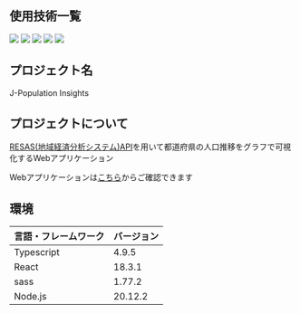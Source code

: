 ## 使用技術一覧

<!-- シールド一覧 -->
<p style="display: inline">
  <!-- フロントエンド -->
  <img src="https://img.shields.io/badge/-Typescript-007ACC.svg?logo=typescript&style=plastic">
  <img src="https://img.shields.io/badge/-React-61DAFB.svg?logo=react&style=plastic">
  <img src="https://img.shields.io/badge/-Sass-CC6699.svg?logo=sass&style=plastic">
  <img src="https://img.shields.io/badge/-Node.js-339933.svg?logo=node.js&style=plastic">
  <img src="https://img.shields.io/badge/-Npm-CB3837.svg?logo=npm&style=plastic">
  
</p>

<!-- プロジェクトについて　-->
## プロジェクト名

J-Population Insights

## プロジェクトについて

[RESAS(地域経済分析システム)API](https://opendata.resas-portal.go.jp/)を用いて都道府県の人口推移をグラフで可視化するWebアプリケーション

Webアプリケーションは[こちら](https://yumemi-passport-zeta.vercel.app/)からご確認できます


## 環境

| 言語・フレームワーク  | バージョン |
| --------------------- | ---------- |
| Typescript            | 4.9.5      |
| React                 | 18.3.1     |
| sass                  | 1.77.2     |
| Node.js               | 20.12.2    |
